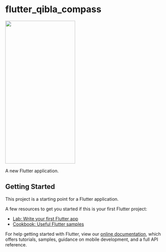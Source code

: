 # flutter_qibla_compass


<p float="left">
<img src="https://user-images.githubusercontent.com/10207753/76083818-41343c00-5fd0-11ea-96bf-ee731d69fc9a.jpg" width="220" height="450" /> 

A new Flutter application.

## Getting Started

This project is a starting point for a Flutter application.

A few resources to get you started if this is your first Flutter project:

- [Lab: Write your first Flutter app](https://flutter.dev/docs/get-started/codelab)
- [Cookbook: Useful Flutter samples](https://flutter.dev/docs/cookbook)

For help getting started with Flutter, view our
[online documentation](https://flutter.dev/docs), which offers tutorials,
samples, guidance on mobile development, and a full API reference.
